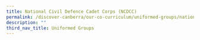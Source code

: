 ```yaml
---
title: National Civil Defence Cadet Corps (NCDCC)
permalink: /discover-canberra/our-co-curriculum/uniformed-groups/national-civil-defence-cadet-corps-ncdcc
description: ""
third_nav_title: Uniformed Groups
---
```

